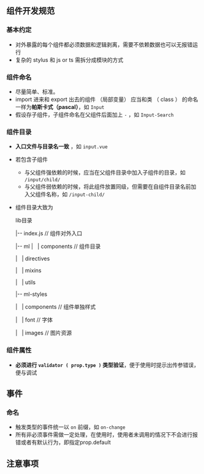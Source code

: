 ## 组件开发规范

### 基本约定

- 对外暴露的每个组件都必须数据和逻辑剥离，需要不依赖数据也可以无报错运行
- 复杂的 stylus 和 js or ts 需拆分成模块的方式

### 组件命名

- 尽量简单、标准。
- import 进来和 export 出去的组件 （局部变量） 应当和类 （ class ） 的命名一样为**帕斯卡式（pascal）**，如 `Input`
- 假设存子组件，子组件命名在父组件后面加上 `-`  ，如 `Input-Search`

### 组件目录

- **入口文件与目录名一致** ，如 `input.vue`
- 若包含子组件
  - 与父组件强依赖的时候，应当在父组件目录中加入子组件的目录，如 `/input/child/`
  - 与父组件弱依赖的时候，将此组件放置同级，但需要在自组件目录名前加入父组件名称，如 `/input-child/`
- 组件目录大致为

    lib目录

    |-- index.js // 组件对外入口

    |-- ml
    |&nbsp;&nbsp;&nbsp;| components // 组件目录
    
    |&nbsp;&nbsp;&nbsp;| directives
    
    |&nbsp;&nbsp;&nbsp;| mixins
    
    |&nbsp;&nbsp;&nbsp;| utils 
    
    |-- ml-styles 
    
    |&nbsp;&nbsp;&nbsp;| components // 组件单独样式
    
    |&nbsp;&nbsp;&nbsp;| font // 字体
    
    |&nbsp;&nbsp;&nbsp;| images // 图片资源
   

   
### 组件属性

- **必须进行 `validator ( prop.type )` 类型验证**，便于使用时提示出传参错误，便与调试


## 事件

### 命名

- 触发类型的事件统一以 `on` 前缀，如 `on-change`
- 所有非必须事件需做一定处理，在使用时，使用者未调用的情况下不会进行报错或者有默认行为，即指定prop.default


## 注意事项
